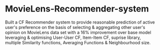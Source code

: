 # MovieLens-Recommender-system
Built a CF Recommender system to provide reasonable prediction of active user's preference on the basis of selecting &amp; aggregating other user's opinion on MovieLens data set with a 16% improvement over base model leveraging &amp; optimising User-User CF, Item-Item CF, suprise library, multiple Similarity functions, Averaging Functions &amp; Neighbourhood size.
